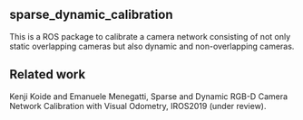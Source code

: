 ## sparse\_dynamic\_calibration

This is a ROS package to calibrate a camera network consisting of not only static overlapping cameras but also dynamic and non-overlapping cameras.


## Related work
Kenji Koide and Emanuele Menegatti, Sparse and Dynamic RGB-D Camera Network Calibration with Visual Odometry, IROS2019 (under review).
